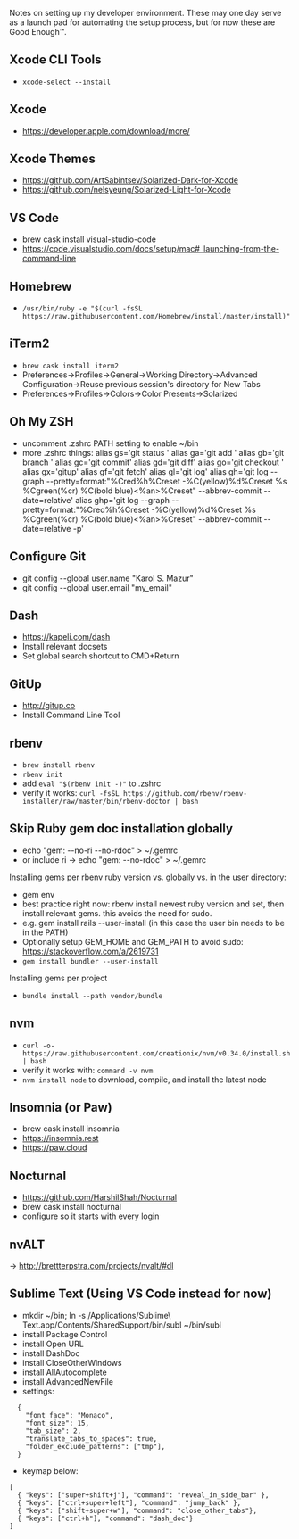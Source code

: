 Notes on setting up my developer environment. These may one day serve as a launch pad for automating the setup process, but for now these are Good Enough™.

## Xcode CLI Tools
- `xcode-select --install`

## Xcode
- https://developer.apple.com/download/more/

## Xcode Themes
- https://github.com/ArtSabintsev/Solarized-Dark-for-Xcode
- https://github.com/nelsyeung/Solarized-Light-for-Xcode

## VS Code
- brew cask install visual-studio-code
- https://code.visualstudio.com/docs/setup/mac#_launching-from-the-command-line

## Homebrew
- `/usr/bin/ruby -e "$(curl -fsSL https://raw.githubusercontent.com/Homebrew/install/master/install)"`

## iTerm2
- `brew cask install iterm2`
- Preferences->Profiles->General->Working Directory->Advanced Configuration->Reuse previous session's directory for New Tabs
- Preferences->Profiles->Colors->Color Presents->Solarized

## Oh My ZSH
- uncomment .zshrc PATH setting to enable ~/bin
- more .zshrc things:
alias gs='git status '
alias ga='git add '
alias gb='git branch '
alias gc='git commit'
alias gd='git diff'
alias go='git checkout '
alias gx='gitup'
alias gf='git fetch'
alias gl='git log'
alias gh='git log --graph --pretty=format:"%Cred%h%Creset -%C(yellow)%d%Creset %s %Cgreen(%cr) %C(bold blue)<%an>%Creset" --abbrev-commit --date=relative'
alias ghp='git log --graph --pretty=format:"%Cred%h%Creset -%C(yellow)%d%Creset %s %Cgreen(%cr) %C(bold blue)<%an>%Creset" --abbrev-commit --date=relative -p'

## Configure Git
- git config --global user.name "Karol S. Mazur"
- git config --global user.email "my_email"

## Dash
- https://kapeli.com/dash
- Install relevant docsets
- Set global search shortcut to CMD+Return

## GitUp
- http://gitup.co
- Install Command Line Tool

## rbenv
- `brew install rbenv`
- `rbenv init`
- add `eval "$(rbenv init -)"` to .zshrc
- verify it works: `curl -fsSL https://github.com/rbenv/rbenv-installer/raw/master/bin/rbenv-doctor | bash`

## Skip Ruby gem doc installation globally
- echo "gem: --no-ri --no-rdoc" > ~/.gemrc
- or include ri -> echo "gem: --no-rdoc" > ~/.gemrc

Installing gems per rbenv ruby version vs. globally vs. in the user directory:
- gem env
- best practice right now: rbenv install newest ruby version and set, then install relevant gems. this avoids the need for sudo.
- e.g. gem install rails --user-install (in this case the user bin needs to be in the PATH)
- Optionally setup GEM_HOME and GEM_PATH to avoid sudo: https://stackoverflow.com/a/2619731
- `gem install bundler --user-install`

Installing gems per project
- `bundle install --path vendor/bundle`

## nvm
- `curl -o- https://raw.githubusercontent.com/creationix/nvm/v0.34.0/install.sh | bash`
- verify it works with: `command -v nvm`
- `nvm install node` to download, compile, and install the latest node

## Insomnia (or Paw)
- brew cask install insomnia
- https://insomnia.rest
- https://paw.cloud

## Nocturnal
- https://github.com/HarshilShah/Nocturnal
- brew cask install nocturnal
- configure so it starts with every login

## nvALT
-> http://brettterpstra.com/projects/nvalt/#dl

## Sublime Text (Using VS Code instead for now)
- mkdir ~/bin; ln -s /Applications/Sublime\ Text.app/Contents/SharedSupport/bin/subl ~/bin/subl
- install Package Control
- install Open URL
- install DashDoc
- install CloseOtherWindows
- install AllAutocomplete
- install AdvancedNewFile
- settings:
```
  {
    "font_face": "Monaco",
    "font_size": 15,
    "tab_size": 2,
    "translate_tabs_to_spaces": true,
    "folder_exclude_patterns": ["tmp"],
  }
```
- keymap below:
```
[
  { "keys": ["super+shift+j"], "command": "reveal_in_side_bar" },
  { "keys": ["ctrl+super+left"], "command": "jump_back" },
  { "keys": ["shift+super+w"], "command": "close_other_tabs"},
  { "keys": ["ctrl+h"], "command": "dash_doc"}
]
```
